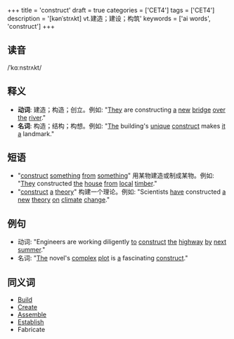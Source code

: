 +++
title = 'construct'
draft = true
categories = ['CET4']
tags = ['CET4']
description = '[kənˈstrʌkt] vt.建造；建设；构筑'
keywords = ['ai words', 'construct']
+++

## 读音
/ˈkɑːnstrʌkt/

## 释义
- **动词**: 建造；构造；创立。例如: "[They](/post/they/) are constructing [a](/post/a/) [new](/post/new/) [bridge](/post/bridge/) [over](/post/over/) [the](/post/the/) [river](/post/river/)."
- **名词**: 构造；结构；构想。例如: "[The](/post/the/) building's [unique](/post/unique/) [construct](/post/construct/) makes [it](/post/it/) [a](/post/a/) landmark."

## 短语
- "[construct](/post/construct/) [something](/post/something/) [from](/post/from/) [something](/post/something/)" 用某物建造或制成某物。例如: "[They](/post/they/) constructed [the](/post/the/) [house](/post/house/) [from](/post/from/) [local](/post/local/) [timber](/post/timber/)."
- "[construct](/post/construct/) [a](/post/a/) [theory](/post/theory/)" 构建一个理论。例如: "Scientists [have](/post/have/) constructed [a](/post/a/) [new](/post/new/) [theory](/post/theory/) [on](/post/on/) [climate](/post/climate/) [change](/post/change/)."

## 例句
- 动词: "Engineers are working diligently [to](/post/to/) [construct](/post/construct/) [the](/post/the/) [highway](/post/highway/) [by](/post/by/) [next](/post/next/) [summer](/post/summer/)."
- 名词: "[The](/post/the/) novel's [complex](/post/complex/) [plot](/post/plot/) is [a](/post/a/) fascinating [construct](/post/construct/)."

## 同义词
- [Build](/post/build/)
- [Create](/post/create/)
- [Assemble](/post/assemble/)
- [Establish](/post/establish/)
- Fabricate
